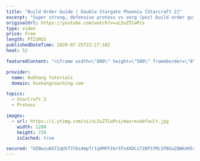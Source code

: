 ```yaml
---
title: "Build Order Guide | Double Stargate Phoenix [Starcraft 2]"
excerpt: "Super strong, defensive protoss vs zerg (pvz) build order guide. This opening is going to give you incredible map control over zerg in the mid-game, letting you scout exactly what is coming your way and making it easy to feel in control of the game. This build also completely owns mutalisk transitions"
originalUrl: https://youtube.com/watch?v=uL5uZTCwPcs
type: video
price: Free
length: PT21M1S
publishedDateTime: 2020-07-25T22:27:18Z
heat: 52

featuredContent: "<iframe width=\"800\" height=\"500\" frameborder=\"0\" src=\"https://www.youtube.com/embed/uL5uZTCwPcs\" allow=\"accelerometer; autoplay; encrypted-media; gyroscope; picture-in-picture\" allowfullscreen></iframe>"

provider:
  name: HuShang Tutorials
  domain: hushangcoaching.com

topics:
  - StarCraft 2
  - Protoss

images:
  - url: https://i.ytimg.com/vi/uL5uZTCwPcs/maxresdefault.jpg
    width: 1280
    height: 720
    isCached: true

secured: "UZ0wzu6GT2qUSfJ7bs4mpTr1qXMFFI6r5Tv4XDCz728FSfMcIPBUuZQWkXH5r2r3F9p2imL+4ZXplVhmjg0iHUEfNE/ba8m35B05YuzQxKBZqI4SdlLdwUoftMlfHq3X8t/mGgfLCURt7BSre6c5yPyWYN1zaO5XN9VcL4k4BkDyXZv5ChSOj+9Px8QgTlNf/cUXs/QdxqXqd0aeZxYgOP14VvfGbmLyfrpTloYD8R/WJiQOuNpb3hI/ZG7DJgAkSWxb+bE0K3U8kWJfURaMTNERldz8ZHiIuv1SaK5LTEDcYifjd9uAFqnBn3GUfXzPNqeE0JgtRnBuFSkCLmcHFh2E8Vu/3kY+cdqMFhjSYCg+2NH8Ba2rS9of3ovs2NKnsntUCT2nBOHf5AMYzHyX3WPFlIYRvBMJkB/B2fXkp4U=;zBnI1qfpwfYr9+CdvIbtig=="
---
```


